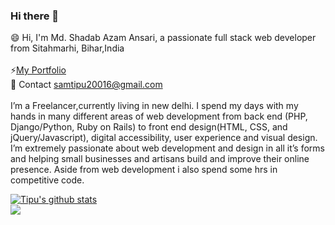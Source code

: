 ### Hi there 👋

<!--
**tipuboyy123/tipuboyy123** is a ✨ _special_ ✨ repository because its `README.md` (this file) appears on your GitHub profile.

Here are some ideas to get you started:

- 🔭 I’m currently working on ...
- 🌱 I’m currently learning ...
- 👯 I’m looking to collaborate on ...
- 🤔 I’m looking for help with ...
- 💬 Ask me about ...
- 📫 How to reach me: ...
- 😄 Pronouns: ...
- ⚡ Fun fact: ...
-->
😄 Hi, I'm Md. Shadab Azam Ansari, a passionate full stack web developer from Sitahmarhi, Bihar,India
<br>
<br>
⚡[My Portfolio](http://tipusam.tech/?i=1)
<br>
💬 Contact samtipu20016@gmail.com
<br><br>
I’m a Freelancer,currently living in new delhi. I spend my days with my hands in many different areas of web development from back end (PHP, Django/Python, Ruby on Rails) to front end design(HTML, CSS, and jQuery/Javascript), digital accessibility, user experience and visual design. I’m extremely passionate about web development and design in all it’s forms and helping small businesses and artisans build and improve their online presence. Aside from web development i also spend some hrs in competitive code. 

<a href="https://github.com/tipuboyy123/github-readme-stats">
  <img align="center" src="https://github-readme-stats.vercel.app/api?username=tipuboyy123&show_icons=true&include_all_commits=true&theme=radical" alt="Tipu's github stats" />
</a>
<br>
<a href="https://github.com/tipuboyy123/github-readme-stats">
  <img align="center" src="https://github-readme-stats.vercel.app/api/top-langs/?username=tipuboyy123&layout=compact&theme=radical" />
</a>
